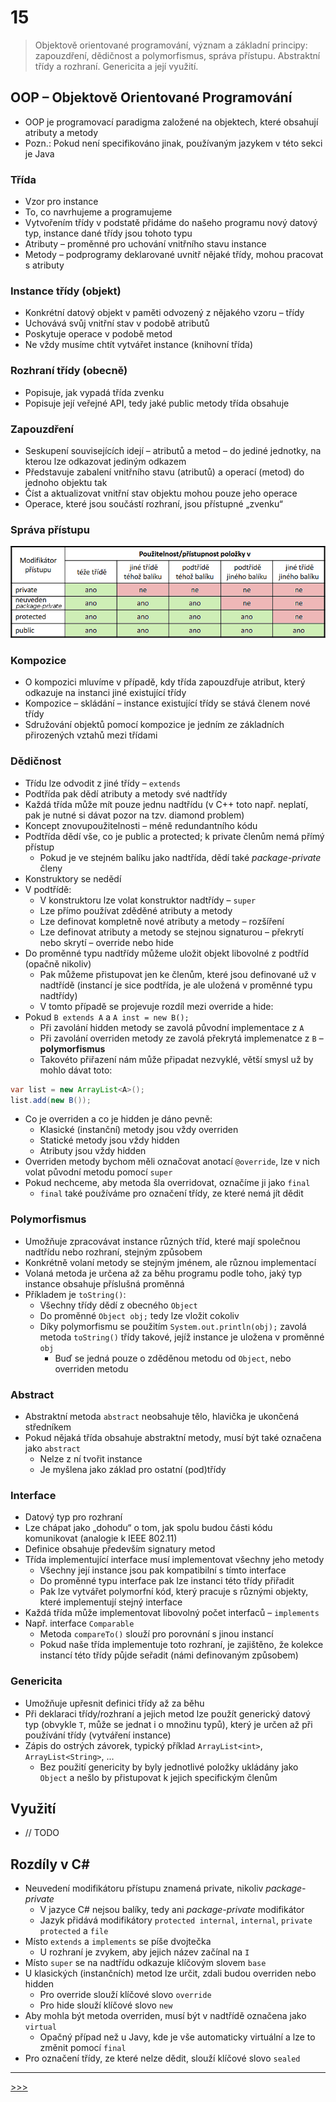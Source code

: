 # 15

> Objektově orientované programování, význam a základní principy: zapouzdření, dědičnost a polymorfismus, správa přístupu. Abstraktní třídy a rozhraní. Genericita a její využití.

## OOP – Objektově Orientované Programování

* OOP je programovací paradigma založené na objektech, které obsahují atributy a metody
* Pozn.: Pokud není specifikováno jinak, používaným jazykem v této sekci je Java

### Třída

* Vzor pro instance
* To, co navrhujeme a programujeme
* Vytvořením třídy v podstatě přidáme do našeho programu nový datový typ, instance dané třídy jsou tohoto typu
* Atributy – proměnné pro uchování vnitřního stavu instance
* Metody – podprogramy deklarované uvnitř nějaké třídy, mohou pracovat s atributy

### Instance třídy (objekt)

* Konkrétní datový objekt v paměti odvozený z nějakého vzoru – třídy
* Uchovává svůj vnitřní stav v podobě atributů
* Poskytuje operace v podobě metod
* Ne vždy musíme chtít vytvářet instance (knihovní třída)

### Rozhraní třídy (obecně)

* Popisuje, jak vypadá třída zvenku
* Popisuje její veřejné API, tedy jaké public metody třída obsahuje

### Zapouzdření

* Seskupení souvisejících idejí – atributů a metod – do jediné jednotky, na kterou lze odkazovat jediným odkazem
* Představuje zabalení vnitřního stavu (atributů) a operací (metod) do jednoho objektu tak
* Číst a aktualizovat vnitřní stav objektu mohou pouze jeho operace
* Operace, které jsou součástí rozhraní, jsou přístupné „zvenku“

### Správa přístupu

![Správa přístupu](./MG/15_01.png)

### Kompozice

* O kompozici mluvíme v případě, kdy třída zapouzdřuje atribut, který odkazuje na instanci jiné existující třídy
* Kompozice – skládání – instance existující třídy se stává členem nové třídy
* Sdružování objektů pomocí kompozice je jedním ze základních přirozených vztahů mezi třídami

### Dědičnost

* Třídu lze odvodit z jiné třídy – `extends`
* Podtřída pak dědí atributy a metody své nadtřídy
* Každá třída může mít pouze jednu nadtřídu (v C++ toto např. neplatí, pak je nutné si dávat pozor na tzv. diamond problem)
* Koncept znovupoužitelnosti – méně redundantního kódu
* Podtřída dědí vše, co je public a protected; k private členům nemá přímý přístup
  * Pokud je ve stejném balíku jako nadtřída, dědí také _package-private_ členy
* Konstruktory se nedědí
* V podtřídě:
  * V konstruktoru lze volat konstruktor nadtřídy – `super`
  * Lze přímo používat zděděné atributy a metody
  * Lze definovat kompletně nové atributy a metody – rozšíření
  * Lze definovat atributy a metody se stejnou signaturou – překrytí nebo skrytí – override nebo hide
* Do proměnné typu nadtřídy můžeme uložit objekt libovolné z podtříd (opačně nikoliv)
  * Pak můžeme přistupovat jen ke členům, které jsou definované už v nadtřídě (instancí je sice podtřída, je ale uložená v proměnné typu nadtřídy)
  * V tomto případě se projevuje rozdíl mezi override a hide:
* Pokud `B extends A` a `A inst = new B();`
  * Při zavolání hidden metody se zavolá původní implementace z `A`
  * Při zavolání overriden metody ze zavolá překrytá implemenatce z `B` – __polymorfismus__
  * Takovéto přiřazení nám může připadat nezvyklé, větší smysl už by mohlo dávat toto:
  
```java
var list = new ArrayList<A>();
list.add(new B());
```

* Co je overriden a co je hidden je dáno pevně:
  * Klasické (instanční) metody jsou vždy overriden
  * Statické metody jsou vždy hidden
  * Atributy jsou vždy hidden
* Overriden metody bychom měli označovat anotací `@override`, lze v nich volat původní metodu pomocí `super`
* Pokud nechceme, aby metoda šla overridovat, označíme ji jako `final`
  * `final` také používáme pro označení třídy, ze které nemá jít dědit

### Polymorfismus

* Umožňuje zpracovávat instance různých tříd, které mají společnou nadtřídu nebo rozhraní, stejným způsobem
* Konkrétně volaní metody se stejným jménem, ale různou implementací
* Volaná metoda je určena až za běhu programu podle toho, jaký typ instance obsahuje příslušná proměnná
* Příkladem je `toString()`:
  * Všechny třídy dědí z obecného `Object`
  * Do proměnné `Object obj;` tedy lze vložit cokoliv
  * Díky polymorfismu se použitím `System.out.println(obj);` zavolá metoda `toString()` třídy takové, jejíž instance je uložena v proměnné `obj`
    * Buď se jedná pouze o zděděnou metodu od `Object`, nebo overriden metodu

### Abstract

* Abstraktní metoda `abstract` neobsahuje tělo, hlavička je ukončená středníkem
* Pokud nějaká třída obsahuje abstraktní metody, musí být také označena jako `abstract`
  * Nelze z ní tvořit instance
  * Je myšlena jako základ pro ostatní (pod)třídy

### Interface

* Datový typ pro rozhraní
* Lze chápat jako „dohodu“ o tom, jak spolu budou části kódu komunikovat (analogie k IEEE 802.11)
* Definice obsahuje především signatury metod
* Třída implementující interface musí implementovat všechny jeho metody
  * Všechny její instance jsou pak kompatibilní s tímto interface
  * Do proměnné typu interface pak lze instanci této třídy přiřadit
  * Pak lze vytvářet polymorfní kód, který pracuje s různými objekty, které implementují stejný interface
* Každá třída může implementovat libovolný počet interfaců – `implements`
* Např. interface `Comparable`
  * Metoda `compareTo()` slouží pro porovnání s jinou instancí
  * Pokud naše třída implementuje toto rozhraní, je zajištěno, že kolekce instancí této třídy půjde seřadit (námi definovaným způsobem)

### Genericita

* Umožňuje upřesnit definici třídy až za běhu
* Při deklaraci třídy/rozhraní a jejich metod lze použít generický datový typ (obvykle `T`, může se jednat i o množinu typů), který je určen až při používání třídy (vytváření instance)
* Zápis do ostrých závorek, typický příklad `ArrayList<int>`, `ArrayList<String>`, ...
  * Bez použití genericity by byly jednotlivé položky ukládány jako `Object` a nešlo by přistupovat k jejich specifickým členům

## Využití

* // TODO

## Rozdíly v C\#

* Neuvedení modifikátoru přístupu znamená private, nikoliv _package-private_
  * V jazyce C# nejsou balíky, tedy ani _package-private_ modifikátor
  * Jazyk přidává modifikátory `protected internal`, `internal`, `private protected` a `file`
* Místo `extends` a `implements` se píše dvojtečka
  * U rozhraní je zvykem, aby jejich název začínal na `I`
* Místo `super` se na nadtřídu odkazuje klíčovým slovem `base`
* U klasických (instančních) metod lze určit, zdali budou overriden nebo hidden
  * Pro override slouží klíčové slovo `override`
  * Pro hide slouží klíčové slovo `new`
* Aby mohla být metoda overriden, musí být v nadtřídě označena jako `virtual`
  * Opačný případ než u Javy, kde je vše automaticky virtuální a lze to změnit pomocí `final`
* Pro označení třídy, ze které nelze dědit, slouží klíčové slovo `sealed`

---
[>>>](./16.MD)
